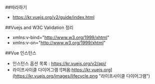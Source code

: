 ##따라하기
 - https://kr.vuejs.org/v2/guide/index.html
 
##Vuejs and W3C Validation 정리
 - xmlns:v-bind="http://www.w3.org/1999/xhtml"
 - xmlns:v-on="http://www.w3.org/1999/xhtml"
 
##Vue 인스턴스
 - 인스턴스 옵션 목록 : https://kr.vuejs.org/v2/api/
 - 라이프사이클 다이어그램
 ![퍼옴:https://kr.vuejs.org](https://kr.vuejs.org/images/lifecycle.png "라이프사이클 다이어그램")